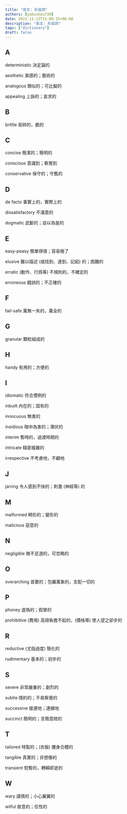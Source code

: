 ```yaml
---
title: "英文: 形容詞"
authors: [yakushou730]
date: 2021-11-12T15:09:15+08:00
description: "英文: 形容詞"
tags: ["dictionary"]
draft: false
---
```

## A
deterministic 決定論的

aesthetic 美感的；藝術的

analogous 類似的；可比擬的

appealing 上訴的；哀求的

## B
brittle 易碎的，脆的

## C
concise 簡潔的；簡明的

conscious 意識到；察覺到

conservative 保守的；守舊的

## D
de facto 事實上的，實際上的

dissatisfactory 不滿意的

dogmatic 武斷的；自以為是的

## E
easy-peasy 簡單得很；容易極了

elusive 難以描述 (或找到、達到、記起) 的；困難的

erratic (動作、行爲等) 不規則的，不確定的

erroneous 錯誤的；不正確的

## F
fail-safe 萬無一失的，萬全的

## G
granular 顆粒組成的

## H
handy 有用的；方便的

## I
idiomatic 符合慣例的

inbuilt 內在的；固有的

innocuous 無害的

insidious 暗中為害的；潛伏的

interim 暫時的，過渡時期的

intricate 精密複雜的

irrespective 不考慮地，不顧地

## J
jarring 令人感到不快的；刺激 (神經等) 的

## M
malformed 畸形的；變形的

malicious 惡意的

## N
negligible 微不足道的，可忽略的

## O
overarching 首要的；包羅萬象的，支配一切的

## P
phoney 虛偽的；假冒的

prohibitive (費用) 高得負擔不起的，(價格等) 使人望之卻步的

## R
reductive (尤指過度) 簡化的

rudimentary 基本的；初步的

## S
severe 非常嚴重的；劇烈的

subtle 隱約的；不易察覺的

successive 接連地；連續地

succinct 簡明的；言簡意賅的

## T
tailored 特製的；(衣服) 腰身合體的

tangible 真實的；非想像的

transient 短暫的，轉瞬即逝的

## W
wary 謹慎的；小心翼翼的

wilful 故意的；任性的
